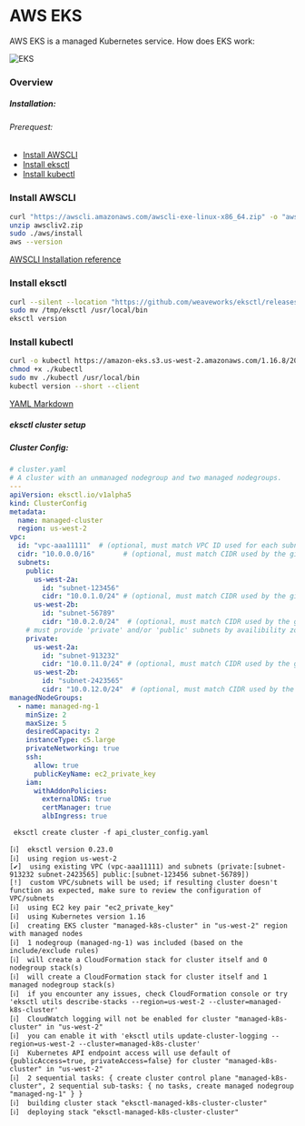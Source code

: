 # AWS EKS 
AWS EKS is a managed Kubernetes service.
How does EKS work:

![EKS](https://docs.aws.amazon.com/eks/latest/userguide/images/what-is-eks.png)
### Overview
##### Installation:
###### Prerequest:
  - [Install AWSCLI](#install-awscli)
  - [Install eksctl](#install-eksctl)
  - [Install kubectl](#install-kubectl)

### Install AWSCLI
``` sh
curl "https://awscli.amazonaws.com/awscli-exe-linux-x86_64.zip" -o "awscliv2.zip"
unzip awscliv2.zip
sudo ./aws/install
aws --version
```
[AWSCLI Installation reference](https://docs.aws.amazon.com/cli/latest/userguide/install-cliv2-linux.html)
### Install eksctl
```sh
curl --silent --location "https://github.com/weaveworks/eksctl/releases/latest/download/eksctl_$(uname -s)_amd64.tar.gz" | tar xz -C /tmp
sudo mv /tmp/eksctl /usr/local/bin
eksctl version
```

### Install kubectl
```sh
curl -o kubectl https://amazon-eks.s3.us-west-2.amazonaws.com/1.16.8/2020-04-16/bin/linux/amd64/kubectl
chmod +x ./kubectl
sudo mv ./kubectl /usr/local/bin
kubectl version --short --client
```

[YAML Markdown](https://gist.github.com/jonschlinkert/5170877)

##### eksctl cluster setup

##### Cluster Config:
```yaml
# cluster.yaml
# A cluster with an unmanaged nodegroup and two managed nodegroups.
---
apiVersion: eksctl.io/v1alpha5
kind: ClusterConfig
metadata:
  name: managed-cluster
  region: us-west-2
vpc:
  id: "vpc-aaa11111"  # (optional, must match VPC ID used for each subnet below)
  cidr: "10.0.0.0/16"       # (optional, must match CIDR used by the given VPC)
  subnets:
    public:
      us-west-2a:
        id: "subnet-123456"
        cidr: "10.0.1.0/24" # (optional, must match CIDR used by the given subnet)
      us-west-2b:
        id: "subnet-56789"
        cidr: "10.0.2.0/24"  # (optional, must match CIDR used by the given subnet)
    # must provide 'private' and/or 'public' subnets by availibility zone as shown
    private:
      us-west-2a:
        id: "subnet-913232"
        cidr: "10.0.11.0/24" # (optional, must match CIDR used by the given subnet)
      us-west-2b:
        id: "subnet-2423565"
        cidr: "10.0.12.0/24"  # (optional, must match CIDR used by the given subnet)
managedNodeGroups:
  - name: managed-ng-1
    minSize: 2
    maxSize: 5
    desiredCapacity: 2
    instanceType: c5.large
    privateNetworking: true
    ssh:
      allow: true
      publicKeyName: ec2_private_key
    iam:
      withAddonPolicies:
        externalDNS: true
        certManager: true
        albIngress: true
```
```console
 eksctl create cluster -f api_cluster_config.yaml
 ```
```console
[ℹ]  eksctl version 0.23.0
[ℹ]  using region us-west-2
[✔]  using existing VPC (vpc-aaa11111) and subnets (private:[subnet-913232 subnet-2423565] public:[subnet-123456 subnet-56789])
[!]  custom VPC/subnets will be used; if resulting cluster doesn't function as expected, make sure to review the configuration of VPC/subnets
[ℹ]  using EC2 key pair "ec2_private_key"
[ℹ]  using Kubernetes version 1.16
[ℹ]  creating EKS cluster "managed-k8s-cluster" in "us-west-2" region with managed nodes
[ℹ]  1 nodegroup (managed-ng-1) was included (based on the include/exclude rules)
[ℹ]  will create a CloudFormation stack for cluster itself and 0 nodegroup stack(s)
[ℹ]  will create a CloudFormation stack for cluster itself and 1 managed nodegroup stack(s)
[ℹ]  if you encounter any issues, check CloudFormation console or try 'eksctl utils describe-stacks --region=us-west-2 --cluster=managed-k8s-cluster'
[ℹ]  CloudWatch logging will not be enabled for cluster "managed-k8s-cluster" in "us-west-2"
[ℹ]  you can enable it with 'eksctl utils update-cluster-logging --region=us-west-2 --cluster=managed-k8s-cluster'
[ℹ]  Kubernetes API endpoint access will use default of {publicAccess=true, privateAccess=false} for cluster "managed-k8s-cluster" in "us-west-2"
[ℹ]  2 sequential tasks: { create cluster control plane "managed-k8s-cluster", 2 sequential sub-tasks: { no tasks, create managed nodegroup "managed-ng-1" } }
[ℹ]  building cluster stack "eksctl-managed-k8s-cluster-cluster"
[ℹ]  deploying stack "eksctl-managed-k8s-cluster-cluster"
```
